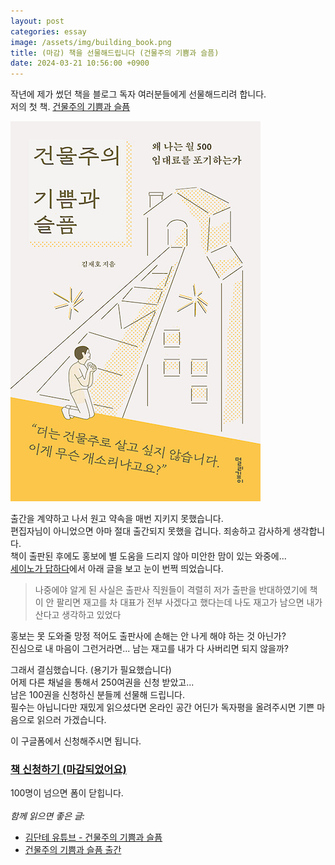 ```yaml
---
layout: post
categories: essay
image: /assets/img/building_book.png
title: (마감) 책을 선물해드립니다 (건물주의 기쁨과 슬픔)
date: 2024-03-21 10:56:00 +0900
---
```


작년에 제가 썼던 책을 블로그 독자 여러분들에게 선물해드리려 합니다.  
저의 첫 책. [건물주의 기쁨과 슬픔](https://www.aladin.co.kr/shop/wproduct.aspx?ItemId=304994762)

![건물주의 기쁨과 슬픔 책](/assets/img/building_book.png)  

출간을 계약하고 나서 원고 약속을 매번 지키지 못했습니다.  
편집자님이 아니었으면 아마 절대 출간되지 못했을 겁니다. 죄송하고 감사하게 생각합니다.  
책이 출판된 후에도 홍보에 별 도움을 드리지 않아 미안한 맘이 있는 와중에...  
[세이노가 답하다](https://event.kyobobook.co.kr/detail/217322)에서 아래 글을 보고 눈이 번쩍 띄었습니다.

> 나중에야 알게 된 사실은 출판사 직원들이 격렬히 저가 출판을 반대하였기에 책이 안 팔리면 재고를 차 대표가 전부 사겠다고 했다는데 나도 재고가 남으면 내가 산다고 생각하고 있었다

홍보는 못 도와줄 망정 적어도 출판사에 손해는 안 나게 해야 하는 것 아닌가?  
진심으로 내 마음이 그런거라면... 남는 재고를 내가 다 사버리면 되지 않을까?

그래서 결심했습니다. (용기가 필요했습니다)  
어제 다른 채널을 통해서 250여권을 신청 받았고...  
남은 100권을 신청하신 분들께 선물해 드립니다.  
필수는 아닙니다만 재밌게 읽으셨다면 온라인 공간 어딘가 독자평을 올려주시면 기쁜 마음으로 읽으러 가겠습니다.

이 구글폼에서 신청해주시면 됩니다.  
### [책 신청하기 (마감되었어요)](https://docs.google.com/forms/d/e/1FAIpQLScbicO2-VXE2hDYbaRo-CoXb003KkmpG8FwJScn_xNPCGMD7A/viewform)
100명이 넘으면 폼이 닫힙니다.
<br>
<br>
*함께 읽으면 좋은 글:*
* [김단테 유튜브 - 건물주의 기쁨과 슬픔](/essay/2022/11/23/kimdante-youtube.html)
* [건물주의 기쁨과 슬픔 출간](/essay/2022/11/15/the-joys-and-sorrows-building-owner.html)
